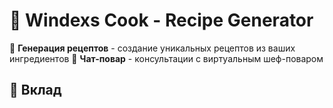 # 🍳 Windexs Cook - Recipe Generator

🤖 **Генерация рецептов** - создание уникальных рецептов из ваших ингредиентов
💬 **Чат-повар** - консультации с виртуальным шеф-поваром

## 🤝 Вклад

